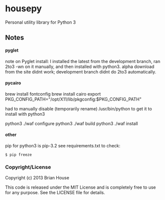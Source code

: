 housepy
=======
Personal utility library for Python 3


Notes
-----

#### pyglet

note on Pyglet install: I installed the latest from the development branch, ran 2to3 -wn on it manually, and then installed with python3. alpha download from the site didnt work; development branch didnt do 2to3 automatically.



#### pycairo

brew install fontconfig
brew install cairo
export PKG_CONFIG_PATH="/opt/X11/lib/pkgconfig:$PKG_CONFIG_PATH"

had to manually disable (temporarily rename) /usr/bin/python to get it to install with python3

python3 ./waf configure
python3 ./waf build
python3 ./waf install


#### other

pip for python3 is pip-3.2
see requirements.txt
to check:

    $ pip freeze



### Copyright/License

Copyright (c) 2013 Brian House

This code is released under the MIT License and is completely free to use for any purpose. See the LICENSE file for details.
